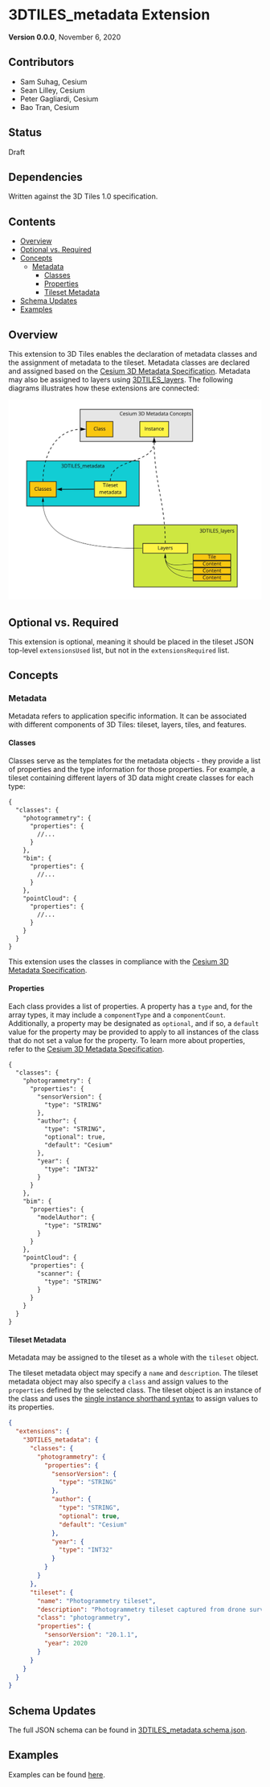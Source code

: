 # 3DTILES_metadata Extension

**Version 0.0.0**, November 6, 2020

## Contributors

* Sam Suhag, Cesium
* Sean Lilley, Cesium
* Peter Gagliardi, Cesium
* Bao Tran, Cesium

## Status

Draft

## Dependencies

Written against the 3D Tiles 1.0 specification.

## Contents

  - [Overview](#overview)
  - [Optional vs. Required](#optional-vs-required)
  - [Concepts](#concepts)
    - [Metadata](#metadata)
      - [Classes](#classes)
      - [Properties](#properties)
      - [Tileset Metadata](#tileset-metadata)
  - [Schema Updates](#schema-updates)
  - [Examples](#examples)

## Overview

This extension to 3D Tiles enables the declaration of metadata classes and the assignment of metadata to the tileset. Metadata classes are declared and assigned based on the [Cesium 3D Metadata Specification](../../../specification/Metadata/0.0.0). Metadata may also be assigned to layers using [3DTILES_layers](../../3DTILES_layers/0.0.0). The following diagrams illustrates how these extensions are connected:

![3DTILES_metadata Spec Map](figures/spec_map.jpg)

## Optional vs. Required

This extension is optional, meaning it should be placed in the tileset JSON top-level `extensionsUsed` list, but not in the `extensionsRequired` list.

## Concepts

### Metadata

Metadata refers to application specific information. It can be associated with different components of 3D Tiles: tileset, layers, tiles, and features.

#### Classes

Classes serve as the templates for the metadata objects - they provide a list of properties and the type information for those properties. For example, a tileset containing different layers of 3D data might create classes for each type:

```jsonc
{
  "classes": {
    "photogrammetry": {
      "properties": {
        //...
      }
    },
    "bim": {
      "properties": {
        //...
      }
    },
    "pointCloud": {
      "properties": {
        //...
      }
    }
  }
}
```

This extension uses the classes in compliance with the [Cesium 3D Metadata Specification](../../../specification/Metadata/0.0.0#classes).

#### Properties

Each class provides a list of properties. A property has a `type` and, for the array types, it may include a `componentType` and a `componentCount`. Additionally, a property may be designated as `optional`, and if so, a `default` value for the property may be provided to apply to all instances of the class that do not set a value for the property. To learn more about properties, refer to the [Cesium 3D Metadata Specification](../../../specification/Metadata/0.0.0#classes).

```jsonc
{
  "classes": {
    "photogrammetry": {
      "properties": {
        "sensorVersion": {
          "type": "STRING"
        },
        "author": {
          "type": "STRING",
          "optional": true,
          "default": "Cesium"
        },
        "year": {
          "type": "INT32"
        }
      }
    },
    "bim": {
      "properties": {
        "modelAuthor": {
          "type": "STRING"
        }
      }
    },
    "pointCloud": {
      "properties": {
        "scanner": {
          "type": "STRING"
        }
      }
    }
  }
}
```


#### Tileset Metadata

Metadata may be assigned to the tileset as a whole with the `tileset` object.

The tileset metadata object may specify a `name` and `description`. The tileset metadata object may also specify a `class` and assign values to the `properties` defined by the selected class. The tileset object is an instance of the class and uses the [single instance shorthand syntax](../../../specification/Metadata/0.0.0#single-intance-shorthand) to assign values to its properties.

```json
{
  "extensions": {
    "3DTILES_metadata": {
      "classes": {
        "photogrammetry": {
          "properties": {
            "sensorVersion": {
              "type": "STRING"
            },
            "author": {
              "type": "STRING",
              "optional": true,
              "default": "Cesium"
            },
            "year": {
              "type": "INT32"
            }
          }
        }
      },
      "tileset": {
        "name": "Photogrammetry tileset",
        "description": "Photogrammetry tileset captured from drone survey",
        "class": "photogrammetry",
        "properties": {
          "sensorVersion": "20.1.1",
          "year": 2020
        }
      }
    }
  }
}
```

## Schema Updates

The full JSON schema can be found in [3DTILES_metadata.schema.json](schema/3DTILES_metadata.schema.json).

## Examples

Examples can be found [here](examples).
